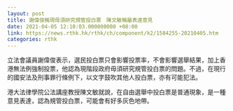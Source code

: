 ```yaml
---
layout: post
title: 謝偉俊稱現毋須研究規管投白票　陳文敏稱屬表達意見
date: 2021-04-05 12:10:03.000000000 +08:00
link: https://news.rthk.hk/rthk/ch/component/k2/1584255-20210405.htm
categories: rthk
---
```


立法會議員謝偉俊表示，選民投白票只會影響投票率，不會影響選舉結果，加上香港無法例強制投票，他認為現階段政府毋須研究規管投白票的問題。不過，在現行的國安法及刑事罪行條例下，以文字鼓吹其他人投白票，亦有可能犯法。

港大法律學院公法講座教授陳文敏就說，在自由選舉中投白票是普通現象，是一種意見表達，認為規管投白票，可能會有好多灰色地帶。

